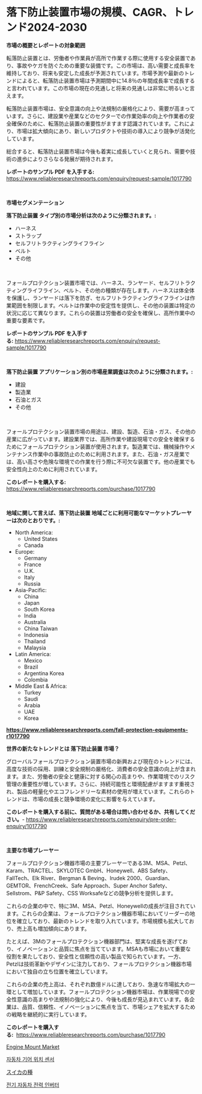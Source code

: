 <p><h1>落下防止装置市場の規模、CAGR、トレンド2024-2030</h1></p><p><strong>市場の概要とレポートの対象範囲</strong></p>
<p><p>転落防止装置とは、労働者や作業員が高所で作業する際に使用する安全装置であり、事故やケガを防ぐための重要な装備です。この市場は、高い需要と成長率を維持しており、将来も安定した成長が予測されています。市場予測や最新のトレンドによると、転落防止装置市場は予測期間中に14.8％の年間成長率で成長すると言われています。この市場の現在の見通しと将来の見通しは非常に明るいと言えます。</p><p>転落防止装置市場は、安全意識の向上や法規制の厳格化により、需要が高まっています。さらに、建設業や産業などのセクターでの作業効率の向上や作業者の安全確保のために、転落防止装置の重要性がますます認識されています。これにより、市場は拡大傾向にあり、新しいプロダクトや技術の導入により競争が活発化しています。</p><p>総合すると、転落防止装置市場は今後も着実に成長していくと見られ、需要や技術の進歩によりさらなる発展が期待されます。</p></p>
<p><strong>レポートのサンプル PDF を入手する:</strong> <a href="https://www.reliableresearchreports.com/enquiry/request-sample/1017790">https://www.reliableresearchreports.com/enquiry/request-sample/1017790</a></p>
<p>&nbsp;</p>
<p><strong>市場セグメンテーション</strong></p>
<p><strong>落下防止装置 タイプ別の市場分析は次のように分類されます。:</strong></p>
<p><ul><li>ハーネス</li><li>ストラップ</li><li>セルフリトラクティングライフライン</li><li>ベルト</li><li>その他</li></ul></p>
<p>&nbsp;</p>
<p><p>フォールプロテクション装置市場では、ハーネス、ランヤード、セルフリトラクティングライフライン、ベルト、その他の種類が存在します。ハーネスは体全体を保護し、ランヤードは落下を防ぎ、セルフリトラクティングライフラインは作業範囲を制限します。ベルトは作業中の安定性を提供し、その他の装置は特定の状況に応じて異なります。これらの装置は労働者の安全を確保し、高所作業中の重要な要素です。</p></p>
<p><strong>レポートのサンプル PDF を入手する:</strong>&nbsp;<a href="https://www.reliableresearchreports.com/enquiry/request-sample/1017790">https://www.reliableresearchreports.com/enquiry/request-sample/1017790</a></p>
<p>&nbsp;</p>
<p><strong> 落下防止装置 アプリケーション別の市場産業調査は次のように分類されます。:</strong></p>
<p><ul><li>建設</li><li>製造業</li><li>石油とガス</li><li>その他</li></ul></p>
<p>&nbsp;</p>
<p><p>フォールプロテクション装置市場の用途は、建設、製造、石油・ガス、その他の産業に広がっています。建設業界では、高所作業や建設現場での安全を確保するためにフォールプロテクション装置が使用されます。製造業では、機械操作やメンテナンス作業中の事故防止のために利用されます。また、石油・ガス産業では、高い高さや危険な環境での作業を行う際に不可欠な装置です。他の産業でも安全性向上のために利用されています。</p></p>
<p><strong>このレポートを購入する:</strong>&nbsp; <a href="https://www.reliableresearchreports.com/purchase/1017790">https://www.reliableresearchreports.com/purchase/1017790</a></p>
<p>&nbsp;</p>
<p><strong>地域に関して言えば、落下防止装置 地域ごとに利用可能なマーケットプレーヤーは次のとおりです。:</strong></p>
<p><ul>
    <li>
        North America:
        <ul>
            <li>United States</li>
            <li>Canada</li>
        </ul>
    </li>
    <li>
        Europe:
        <ul>
            <li>Germany</li>
            <li>France</li>
            <li>U.K.</li>
            <li>Italy</li>
            <li>Russia</li>
        </ul>
    </li>
    <li>
        Asia-Pacific:
        <ul>
            <li>China</li>
            <li>Japan</li>
            <li>South Korea</li>
            <li>India</li>
            <li>Australia</li>
            <li>China Taiwan</li>
            <li>Indonesia</li>
            <li>Thailand</li>
            <li>Malaysia</li>
        </ul>
    </li>
    <li>
        Latin America:
        <ul>
            <li>Mexico</li>
            <li>Brazil</li>
            <li>Argentina Korea</li>
            <li>Colombia</li>
        </ul>
    </li>
    <li>
        Middle East & Africa:
        <ul>
            <li>Turkey</li>
            <li>Saudi</li>
            <li>Arabia</li>
            <li>UAE</li>
            <li>Korea</li>
        </ul>
    </li>
    </ul></p>
<p><strong><a href="https://www.reliableresearchreports.com/fall-protection-equipments-r1017790">https://www.reliableresearchreports.com/fall-protection-equipments-r1017790</a></strong>&nbsp;</p>
<p><strong>世界の新たなトレンドとは 落下防止装置 市場？</strong></p>
<p><p>グローバルフォールプロテクション装置市場の新興および現在のトレンドには、高度な技術の採用、訓練と安全規制の厳格化、消費者の安全意識の向上が含まれます。また、労働者の安全と健康に対する関心の高まりや、作業環境でのリスク管理の重要性が増しています。さらに、持続可能性と環境配慮がますます重視され、製品の軽量化やエコフレンドリーな素材の使用が増えています。これらのトレンドは、市場の成長と競争環境の変化に影響を与えています。</p></p>
<p><strong>このレポートを購入する前に、質問がある場合は問い合わせるか、共有してください。</strong>- <a href="https://www.reliableresearchreports.com/enquiry/pre-order-enquiry/1017790">https://www.reliableresearchreports.com/enquiry/pre-order-enquiry/1017790</a></p>
<p>&nbsp;</p>
<p><strong>主要な市場プレーヤー</strong></p>
<p><p>フォールプロテクション機器市場の主要プレーヤーである3M、MSA、Petzl、Karam、TRACTEL、SKYLOTEC GmbH、Honeywell、ABS Safety、FallTech、Elk River、Bergman & Beving、Irudek 2000、Guardian、GEMTOR、FrenchCreek、Safe Approach、Super Anchor Safety、Sellstrom、P&P Safety、CSS Worksafeなどの競争分析を提供します。</p><p>これらの企業の中で、特に3M、MSA、Petzl、Honeywellの成長が注目されています。これらの企業は、フォールプロテクション機器市場においてリーダーの地位を確立しており、最新のトレンドを取り入れています。市場規模も拡大しており、売上高も増加傾向にあります。</p><p>たとえば、3Mのフォールプロテクション機器部門は、堅実な成長を遂げており、イノベーションと品質に焦点を当てています。MSAも市場において重要な役割を果たしており、安全性と信頼性の高い製品で知られています。一方、Petzlは技術革新やデザインに注力しており、フォールプロテクション機器市場において独自の立ち位置を確立しています。</p><p>これらの企業の売上高は、それぞれ数億ドルに達しており、急速な市場拡大の一環として増加しています。フォールプロテクション機器市場は、作業現場での安全性意識の高まりや法規制の強化により、今後も成長が見込まれています。各企業は、品質、信頼性、イノベーションに焦点を当て、市場シェアを拡大するための戦略を継続的に実行しています。</p></p>
<p><strong>このレポートを購入する:</strong>&nbsp;&nbsp;<a href="https://www.reliableresearchreports.com/purchase/1017790">https://www.reliableresearchreports.com/purchase/1017790</a></p>
<p><p><a href="https://github.com/Airanohannonzb68e5pb53oc1/Market-Research-Report-List-2/blob/main/engine-mount-market.md">Engine Mount Market</a></p><p><a href="https://github.com/JeromeRtyau89966/Market-Research-Report-List-1/blob/main/782631626893.md">자동차 기어 위치 센서</a></p><p><a href="https://github.com/AriMuller2009/Market-Research-Report-List-1/blob/main/117012529186.md">スイカの種</a></p><p><a href="https://github.com/TimmyMann6767/Market-Research-Report-List-1/blob/main/699899726892.md">전기 자동차 전력 인버터</a></p></p>